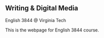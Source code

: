 ## Writing & Digital Media
English 3844 @ Virginia Tech

This is the webpage for English 3844 course.
